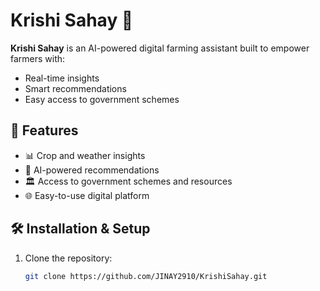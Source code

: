 # Krishi Sahay 🌾

**Krishi Sahay** is an AI-powered digital farming assistant built to empower farmers with:
- Real-time insights  
- Smart recommendations  
- Easy access to government schemes  

## 🚀 Features
- 📊 Crop and weather insights  
- 🤖 AI-powered recommendations  
- 🏛️ Access to government schemes and resources  
- 🌐 Easy-to-use digital platform  

## 🛠️ Installation & Setup
1. Clone the repository:
   ```bash
   git clone https://github.com/JINAY2910/KrishiSahay.git

